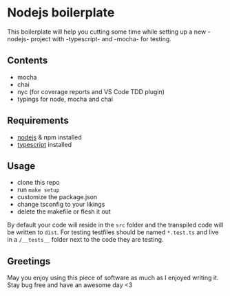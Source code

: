 # Nodejs boilerplate

This boilerplate will help you cutting some time while setting up
a new -nodejs- project with -typescript- and -mocha- for testing.

## Contents

- mocha
- chai
- nyc (for coverage reports and VS  Code TDD plugin)
- typings for node, mocha and chai

## Requirements

- [nodejs](https://nodejs.org/) & npm installed
- [typescript](https://www.typescriptlang.org/#download-links) installed

## Usage

- clone this repo
- run `make setup`
- customize the package.json
- change tsconfig to your likings
- delete the makefile or flesh it out

By default your code will reside in the `src` folder and the transpiled code will
be written to `dist`.
For testing testfiles should be named `*.test.ts` and live in a `/__tests__` folder
next to the code they are testing.

## Greetings

May you enjoy using this piece of software as much as I enjoyed writing it. Stay bug free and have an awesome day <3
